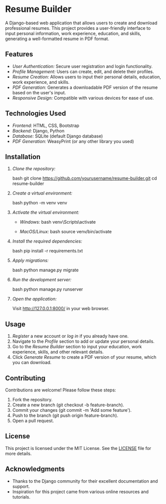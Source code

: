# Resume Builder

A Django-based web application that allows users to create and download professional resumes. This project provides a user-friendly interface to input personal information, work experience, education, and skills, generating a well-formatted resume in PDF format.

## Features

- *User Authentication:* Secure user registration and login functionality.
- *Profile Management:* Users can create, edit, and delete their profiles.
- *Resume Creation:* Allows users to input their personal details, education, work experience, and skills.
- *PDF Generation:* Generates a downloadable PDF version of the resume based on the user's input.
- *Responsive Design:* Compatible with various devices for ease of use.

## Technologies Used

- *Frontend:* HTML, CSS, Bootstrap
- *Backend:* Django, Python
- *Database:* SQLite (default Django database)
- *PDF Generation:* WeasyPrint (or any other library you used)

## Installation

1. *Clone the repository:*

   bash
   git clone https://github.com/yourusername/resume-builder.git
   cd resume-builder
   

2. *Create a virtual environment:*

   bash
   python -m venv venv
   

3. *Activate the virtual environment:*

   - *Windows:*
     bash
     venv\Scripts\activate
     
   - *MacOS/Linux:*
     bash
     source venv/bin/activate
     

4. *Install the required dependencies:*

   bash
   pip install -r requirements.txt
   

5. *Apply migrations:*

   bash
   python manage.py migrate
   

6. *Run the development server:*

   bash
   python manage.py runserver
   

7. *Open the application:*

   Visit http://127.0.0.1:8000/ in your web browser.

## Usage

1. *Register* a new account or *log in* if you already have one.
2. Navigate to the *Profile* section to add or update your personal details.
3. Go to the *Resume Builder* section to input your education, work experience, skills, and other relevant details.
4. Click *Generate Resume* to create a PDF version of your resume, which you can download.

## Contributing

Contributions are welcome! Please follow these steps:

1. Fork the repository.
2. Create a new branch (git checkout -b feature-branch).
3. Commit your changes (git commit -m 'Add some feature').
4. Push to the branch (git push origin feature-branch).
5. Open a pull request.

## License

This project is licensed under the MIT License. See the [LICENSE](LICENSE) file for more details.

## Acknowledgments

- Thanks to the Django community for their excellent documentation and support.
- Inspiration for this project came from various online resources and tutorials.


